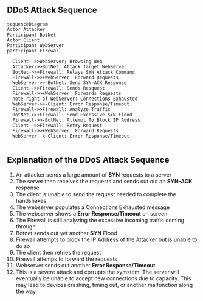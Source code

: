 ## DDoS Attack Sequence

```mermaid
sequenceDiagram
Actor Attacker
Participant BotNet
Actor Client
Participant WebServer
participant Firewall

  Client-->>WebServer; Browsing Web
  Attacker->>BotNet: Attack Target WebServer
  BotNet->>+Firewall: Relays SYN Attack Command
  Firewall->>+WebServer: Forward Requests
  WebServer->>-BotNet: Send SYN-ACK Response
  Client-->>Firewall: Sends Resquest
  Firewall->>+WebServer: Forwards Requests
  note right of WebServer: Connections Exhausted
  WebServer->>-Client: Error Response/Timeout
  Firewall->>Firewall: Analyze Traffic
  BotNet->>+Firewall: Send Excessive SYN Flood
  Firewall->>-BotNet: Attempt To Block IP Address
  Client-->>Firewall: Retry Request
  Firewall->>+WebServer: Forward Requests
  WebServer--x-Client: Error Response/Timeout
  
``` 
## Explanation of the **DDoS Attack Sequence**

1. An attacker sends a large amount of **SYN** requests to a server
2. The server then receives the requests and sends out out an **SYN-ACK** response
3. The client is unable to send the request needed to complete the handshakes
4. The webserver populates a Connections Exhausted message
5. The webserver shows a **Error Response/Timeout** on screen
6. The Firewall is still analyzing the excessive incoming traffic coming through
7. Botnet sends out yet another **SYN** Flood
8. Firewall attempts to block the IP Address of the Attacker but is unable to do so
9. The client then retries the request
10. Firewall attemps to forward the requests
11. Webserver sends out another **Error Response/Timeout**
12. This is a severe attack and corrupts the symstem. The server will eventually be unable to accept new connections due to capacity. This may lead to devices crashing, timing out, or another malfunction along the way. 
